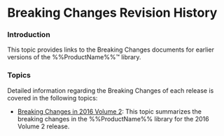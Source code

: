 ﻿<!--
|metadata|
{
    "fileName": "breaking-changes-revision-history",
    "controlName": "",
    "tags": ["Breaking Changes"]
}
|metadata|
-->

# Breaking Changes Revision History

### Introduction

This topic provides links to the Breaking Changes documents for earlier versions of the %%ProductName%%™ library.

### Topics

Detailed information regarding the Breaking Changes of each release is covered in the following topics:
- [Breaking Changes in 2016 Volume 2](Breaking-Changes-2016-Volume-2.html): This topic summarizes the breaking changes in the %%ProductName%% library for the 2016 Volume 2 release.
